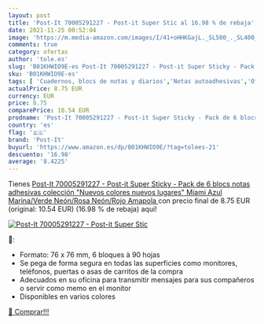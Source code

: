 ```yaml
---
layout: post
title: 'Post-It 70005291227 - Post-it Super Stic al 16.98 % de rebaja'
date: 2021-11-25 00:52:04
image: 'https://m.media-amazon.com/images/I/41+oHHKGajL._SL500_._SL400_.jpg'
comments: true
category: ofertas
author: 'tole.es'
slug: 'B01KHWIO9E-es Post-It 70005291227 - Post-it Super Sticky - Pack de 6...'
sku: 'B01KHWIO9E-es'
tags: [ 'Cuadernos, blocs de notas y diarios','Notas autoadhesivas','Oficina y papelería','Productos de papel para oficina','post-it', ]
actualPrice: 8.75 EUR
currency: EUR
price: 8.75
comparePrice: 10.54 EUR
prodname: 'Post-It 70005291227 - Post-it Super Sticky - Pack de 6 blocs notas adhesivas colección "Nuevos colores nuevos lugares"  Miami  Azul Marina/Verde Neón/Rosa Neón/Rojo Amapola '
country: 'es'
flag: '🇪🇸'
brand: 'Post-It'
buyurl: 'https://www.amazon.es/dp/B01KHWIO9E/?tag=tolees-21'
descuento: '16.98'
average: '8.4225'
---
```


Tienes [Post-It 70005291227 - Post-it Super Sticky - Pack de 6 blocs notas adhesivas colección "Nuevos colores nuevos lugares"  Miami  Azul Marina/Verde Neón/Rosa Neón/Rojo Amapola ](https://www.amazon.es/dp/B01KHWIO9E/?tag=tolees-21) con precio final de  8.75 EUR (original: 10.54 EUR) (16.98 %  de rebaja) aqui!

[![Post-It 70005291227 - Post-it Super Stic](https://m.media-amazon.com/images/I/41+oHHKGajL._SL500_._SL400_.jpg)](https://www.amazon.es/dp/B01KHWIO9E/?tag=tolees-21)

🔎:

- Formato: 76 x 76 mm, 6 bloques à 90 hojas
- Se pega de forma segura en todas las superficies como monitores, teléfonos, puertas o asas de carritos de la compra
- Adecuados en su oficina para transmitir mensajes para sus compañeros o servir como memo en el monitor
- Disponibles en varios colores

[🛒 Comprar!!!](https://www.amazon.es/dp/B01KHWIO9E/?tag=tolees-21)
